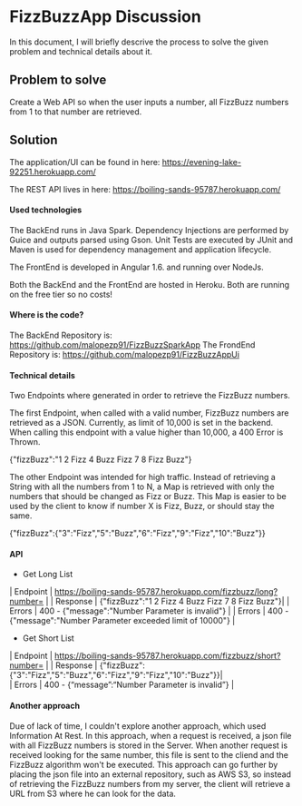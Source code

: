# FizzBuzzApp Discussion

In this document, I will briefly descrive the process to solve the given problem and technical details about it.

## Problem to solve
Create a Web API so when the user inputs a number, all FizzBuzz numbers from 1 to that number are retrieved.

## Solution
The application/UI can be found in here:
https://evening-lake-92251.herokuapp.com/

The REST API lives in here:
https://boiling-sands-95787.herokuapp.com/

#### Used technologies
The BackEnd runs in Java Spark. Dependency Injections are performed by Guice and outputs parsed using Gson. Unit Tests are executed by JUnit and Maven is used for dependency management and application lifecycle. 

The FrontEnd is developed in Angular 1.6. and running over NodeJs.  

Both the BackEnd and the FrontEnd are hosted in Heroku. Both are running on the free tier so no costs!

#### Where is the code?
The BackEnd Repository is: https://github.com/malopezp91/FizzBuzzSparkApp
The FrondEnd Repository is: https://github.com/malopezp91/FizzBuzzAppUi

#### Technical details
Two Endpoints where generated in order to retrieve the FizzBuzz numbers. 

The first Endpoint, when called with a valid number, FizzBuzz numbers are retrieved as a JSON. Currently, as limit of 10,000 is set in the backend. When calling this endpoint with a value higher than 10,000, a 400 Error is Thrown.

{"fizzBuzz":"1 2 Fizz 4 Buzz Fizz 7 8 Fizz Buzz"}

The other Endpoint was intended for high traffic. Instead of retrieving a String with all the numbers from 1 to N, a Map is retrieved with only the numbers that should be changed as Fizz or Buzz. This Map is easier to be used by the client to know if number X is Fizz, Buzz, or should stay the same. 

{"fizzBuzz":{"3":"Fizz","5":"Buzz","6":"Fizz","9":"Fizz","10":"Buzz"}}

#### API

 - Get Long List

| Endpoint  | https://boiling-sands-95787.herokuapp.com/fizzbuzz/long?number= |
| Response | {"fizzBuzz":"1 2 Fizz 4 Buzz Fizz 7 8 Fizz Buzz"}|
|    Errors    | 400 - {"message":"Number Parameter is invalid"} |
|    Errors    | 400 - {"message":"Number Parameter exceeded limit of 10000"} |

 - Get Short List
 
 | Endpoint | https://boiling-sands-95787.herokuapp.com/fizzbuzz/short?number= |
| Response | {"fizzBuzz":{"3":"Fizz","5":"Buzz","6":"Fizz","9":"Fizz","10":"Buzz"}}|  
| Errors | 400 - {“message”:“Number Parameter is invalid”} |  

#### Another approach
Due of lack of time, I couldn't explore another approach, which used Information At Rest. In this approach, when a request is received, a json file with all FizzBuzz numbers is stored in the Server. When another request is received looking for the same number, this file is sent to the cliend and the FizzBuzz algorithm won't be executed. 
This approach can go further by placing the json file into an external repository, such as AWS S3, so instead of retrieving the FizzBuzz numbers from my server, the client will retrieve a URL from S3 where he can look for the data.

